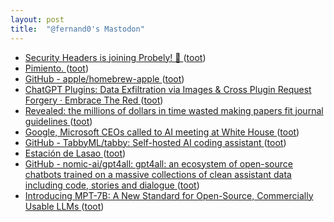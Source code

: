 ```yaml
---
layout: post
title:  "@fernand0's Mastodon"
---
```

*  [Security Headers is joining Probely! 🎉 ](https://scotthelme.co.uk/security-headers-is-joining-probely) ([toot](https://mastodon.social/@fernand0/110566098208207942))
*  [Pimiento. ](https://avecesunafoto.wordpress.com/2023/06/17/pimiento) ([toot](https://mastodon.social/@fernand0/110565870732355173))
*  [GitHub - apple/homebrew-apple ](https://github.com/apple/homebrew-appl) ([toot](https://mastodon.social/@fernand0/110565868031829717))
*  [ ChatGPT Plugins: Data Exfiltration via Images & Cross Plugin Request Forgery ·  Embrace The Red ](https://embracethered.com/blog/posts/2023/chatgpt-webpilot-data-exfil-via-markdown-injection) ([toot](https://mastodon.social/@fernand0/110565713792844981))
*  [Revealed: the millions of dollars in time wasted making papers fit journal guidelines ](https://www.nature.com/articles/d41586-023-01846-) ([toot](https://mastodon.social/@fernand0/110565381999510642))
*  [Google, Microsoft CEOs called to AI meeting at White House  ](https://www.reuters.com/technology/google-microsoft-openai-ceos-attend-white-house-ai-meeting-official-2023-05-02/) ([toot](https://mastodon.social/@fernand0/110565301227981241))
*  [GitHub - TabbyML/tabby: Self-hosted AI coding assistant ](https://github.com/TabbyML/tabb) ([toot](https://mastodon.social/@fernand0/110565061928840191))
*  [Estación de Lasao ](https://www.flickr.com/photos/fernand0/52951617497) ([toot](https://mastodon.social/@fernand0/110565043761120717))
*  [GitHub - nomic-ai/gpt4all: gpt4all: an ecosystem of open-source chatbots trained on a massive collections of clean assistant data including code, stories and dialogue ](https://github.com/nomic-ai/gpt4al) ([toot](https://mastodon.social/@fernand0/110564687526779518))
*  [Introducing MPT-7B: A New Standard for Open-Source, Commercially Usable LLMs ](https://www.mosaicml.com/blog/mpt-7) ([toot](https://mastodon.social/@fernand0/110564426492698281))
